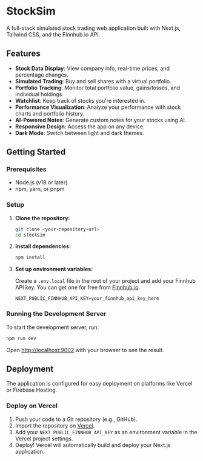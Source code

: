 # StockSim

A full-stack simulated stock trading web application built with Next.js, Tailwind CSS, and the Finnhub.io API.

## Features

- **Stock Data Display**: View company info, real-time prices, and percentage changes.
- **Simulated Trading**: Buy and sell shares with a virtual portfolio.
- **Portfolio Tracking**: Monitor total portfolio value, gains/losses, and individual holdings.
- **Watchlist**: Keep track of stocks you're interested in.
- **Performance Visualization**: Analyze your performance with stock charts and portfolio history.
- **AI-Powered Notes**: Generate custom notes for your stocks using AI.
- **Responsive Design**: Access the app on any device.
- **Dark Mode**: Switch between light and dark themes.

## Getting Started

### Prerequisites

- Node.js (v18 or later)
- npm, yarn, or pnpm

### Setup

1.  **Clone the repository:**
    ```bash
    git clone <your-repository-url>
    cd stocksim
    ```

2.  **Install dependencies:**
    ```bash
    npm install
    ```

3.  **Set up environment variables:**

    Create a `.env.local` file in the root of your project and add your Finnhub API key. You can get one for free from [Finnhub.io](https://finnhub.io/register).

    ```env
    NEXT_PUBLIC_FINNHUB_API_KEY=your_finnhub_api_key_here
    ```

### Running the Development Server

To start the development server, run:

```bash
npm run dev
```

Open [http://localhost:9002](http://localhost:9002) with your browser to see the result.

## Deployment

The application is configured for easy deployment on platforms like Vercel or Firebase Hosting.

### Deploy on Vercel

1.  Push your code to a Git repository (e.g., GitHub).
2.  Import the repository on [Vercel](https://vercel.com/new).
3.  Add your `NEXT_PUBLIC_FINNHUB_API_KEY` as an environment variable in the Vercel project settings.
4.  Deploy! Vercel will automatically build and deploy your Next.js application.
